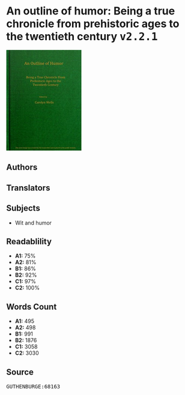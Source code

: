 # An outline of humor: Being a true chronicle from prehistoric ages to the twentieth century <kbd>v2.2.1</kbd>

![](./cover.medium.jpg "")

## Authors



## Translators



## Subjects


 - Wit and humor

## Readablility


 - **A1:** 75%
 - **A2:** 81%
 - **B1:** 86%
 - **B2:** 92%
 - **C1:** 97%
 - **C2:** 100%

## Words Count


 - **A1:** 495
 - **A2:** 498
 - **B1:** 991
 - **B2:** 1876
 - **C1:** 3058
 - **C2:** 3030

## Source


<kbd>GUTHENBURGE:68163</kbd>
